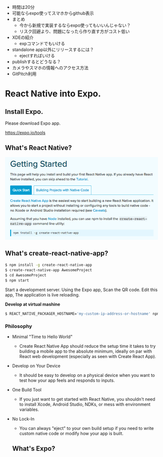 + 時間は20分
+ 可能ならexpo使ってスマホからgithub表示
+ まとめ
  + 今から新規で実装するならexpo使ってもいいんじゃない？
  + リスク回避より、問題になったら作り直す方がコスト低い
+ XDEの紹介
  + expコマンドでもいける
+ standalone app以外にリリースするには？
  + ejectすればいける
+ publishするとどうなる？
+ カメラやスマホの情報へのアクセス方法
+ GitPitch利用

# React Native into Expo.

## Install Expo.

Please download Expo app.

https://expo.io/tools

## What's React Native?

![react-native](./getting-started.png)

## What's create-react-native-app?

```sh
$ npm install -g create-react-native-app
$ create-react-native-app AwesomeProject
$ cd AwesomeProject
$ npm start
```

Start a development server.
Using the Expo app, Scan the QR code.
Edit this app, The application is live reloading.

**Develop at virtual mashine**
```sh
$ REACT_NATIVE_PACKAGER_HOSTNAME='my-custom-ip-address-or-hostname' npm start
```

### Philosophy

+ Minimal "Time to Hello World"
    + Create React Native App should reduce the setup time it takes to try building a mobile app to the absolute minimum, ideally on par with React web development (especially as seen with Create React App).
+ Develop on Your Device
  + It should be easy to develop on a physical device when you want to test how your app feels and responds to inputs.
+ One Build Tool
  + If you just want to get started with React Native, you shouldn't need to install Xcode, Android Studio, NDKs, or mess with environment variables.
+ No Lock-In
  + You can always "eject" to your own build setup if you need to write custom native code or modify how your app is built.

  ## What's Expo?